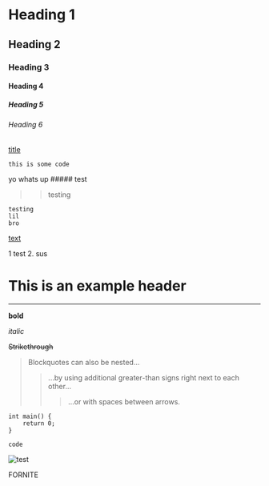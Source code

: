 <!-- +++
title = "templates/title.html"
user = "Bay"
date = auto-generate
duration = auto-generate
words = auto-generate
+++ -->

# Heading 1
## Heading 2
### Heading 3
#### Heading 4
##### Heading 5
###### Heading 6

[title](link)

[]()

`this is some code`

yo whats up ##### test


>> testing

```
testing 
lil
bro
```

<!-- {{ header }} -->

[text](text)

1 test
2. sus

# This is an example header

---

**bold**

*italic*

~~Strikethrough~~

> Blockquotes can also be nested...
>> ...by using additional greater-than signs right next to each other...
> > > ...or with spaces between arrows.

```
int main() {
    return 0;
}
```

`code`

![test](https://google.com)

FORNITE 
